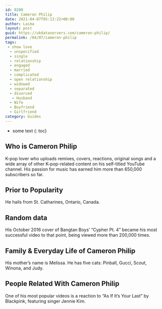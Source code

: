 ```yaml
---
id: 8200
title: Cameron Philip
date: 2021-04-07T05:13:22+00:00
author: Laima
layout: post
guid: https://ukdataservers.com/cameron-philip/
permalink: /04/07/cameron-philip
tags:
 - show love
  - unspecified
  - single
  - relationship
  - engaged
  - married
  - complicated
  - open relationship
  - widowed
  - separated
  - divorced
   - Husband
  - Wife
  - Boyfriend
  - Girlfriend
category: Guides
---
```


* some text
{: toc}


## Who is Cameron Philip
                  
                  
                  
K-pop lover who uploads remixes, covers, reactions, original songs and a wide array of other K-pop-related content on his self-titled YouTube channel. His passion for music has earned him more than 650,000 subscribers so far.
                  
              
            
              
            
                
                
                
## Prior to Popularity
                  
                  
                  
He hails from St. Catharines, Ontario, Canada.
                  
              
            
              
            
                
                
                
## Random data
                  
                  
                  
His October 2016 cover of Bangtan Boys&#8217; &#8220;Cypher Pt. 4&#8221; became his most successful video to that point, being viewed more than 200,000 times. 
                  
              
            
              
            
                
                
                
## Family & Everyday Life of Cameron Philip
                  
                  
                  
His mother&#8217;s name is Melissa. He has five cats: Pinball, Gucci, Scout, Winona, and Judy.
                  
              
            
              
            
                
                
                
## People Related With Cameron Philip
                  
                  
                  
One of his most popular videos is a reaction to &#8220;As If It&#8217;s Your Last&#8221; by Blackpink, featuring singer Jennie Kim.
                  
              
            
              
            
                
              
            
              
              
            
            
              
            
          
          
          